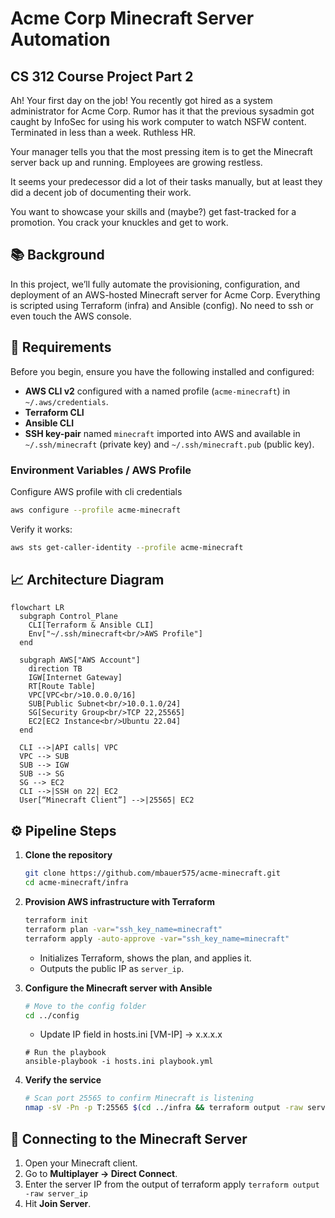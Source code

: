 # Acme Corp Minecraft Server Automation
## CS 312 Course Project Part 2
Ah! Your first day on the job! You recently got hired as a system administrator for Acme Corp. Rumor has it that the previous sysadmin got caught by InfoSec for using his work computer to watch NSFW content. Terminated in less than a week. Ruthless HR.

Your manager tells you that the most pressing item is to get the Minecraft server back up and running. Employees are growing restless.

It seems your predecessor did a lot of their tasks manually, but at least they did a decent job of documenting their work. 

You want to showcase your skills and (maybe?) get fast-tracked for a promotion. You crack your knuckles and get to work.



## 📚 Background
In this project, we’ll fully automate the provisioning, configuration, and deployment of an AWS-hosted Minecraft server for Acme Corp. Everything is scripted using Terraform (infra) and Ansible (config). No need to ssh or even touch the AWS console. 

## 🔧 Requirements

Before you begin, ensure you have the following installed and configured:

- **AWS CLI v2** configured with a named profile (`acme-minecraft`) in `~/.aws/credentials`.
- **Terraform CLI**
- **Ansible CLI**
- **SSH key-pair** named `minecraft` imported into AWS and available in `~/.ssh/minecraft` (private key) and `~/.ssh/minecraft.pub` (public key).

### Environment Variables / AWS Profile

Configure AWS profile with cli credentials

```bash
aws configure --profile acme-minecraft
```

Verify it works:

```bash
aws sts get-caller-identity --profile acme-minecraft
```

## 📈 Architecture Diagram
```mermaid
flowchart LR
  subgraph Control_Plane
    CLI[Terraform & Ansible CLI]
    Env["~/.ssh/minecraft<br/>AWS Profile"]
  end

  subgraph AWS["AWS Account"]
    direction TB
    IGW[Internet Gateway]
    RT[Route Table]
    VPC[VPC<br/>10.0.0.0/16]
    SUB[Public Subnet<br/>10.0.1.0/24]
    SG[Security Group<br/>TCP 22,25565]
    EC2[EC2 Instance<br/>Ubuntu 22.04]
  end

  CLI -->|API calls| VPC
  VPC --> SUB
  SUB --> IGW
  SUB --> SG
  SG --> EC2
  CLI -->|SSH on 22| EC2
  User[“Minecraft Client”] -->|25565| EC2
```

## ⚙️ Pipeline Steps

1. **Clone the repository**

   ```bash
   git clone https://github.com/mbauer575/acme-minecraft.git
   cd acme-minecraft/infra
   ```

2. **Provision AWS infrastructure with Terraform**

   ```bash
   terraform init
   terraform plan -var="ssh_key_name=minecraft"
   terraform apply -auto-approve -var="ssh_key_name=minecraft"
   ```

   - Initializes Terraform, shows the plan, and applies it.
   - Outputs the public IP as `server_ip`.

3. **Configure the Minecraft server with Ansible**

   ```bash
   # Move to the config folder
   cd ../config
   ```
   - Update IP field in hosts.ini [VM-IP] -> x.x.x.x
   ```
   # Run the playbook
   ansible-playbook -i hosts.ini playbook.yml
   ```

4. **Verify the service**

   ```bash
   # Scan port 25565 to confirm Minecraft is listening
   nmap -sV -Pn -p T:25565 $(cd ../infra && terraform output -raw server_ip)
   ```

## 🚀 Connecting to the Minecraft Server

1. Open your Minecraft client.
2. Go to **Multiplayer → Direct Connect**.
3. Enter the server IP from the output of terraform apply `terraform output -raw server_ip`
4. Hit **Join Server**.